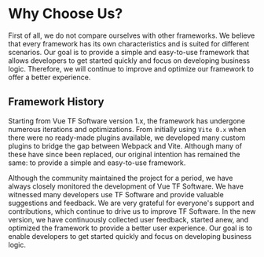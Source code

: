 # Why Choose Us?

First of all, we do not compare ourselves with other frameworks. We believe that every framework has its own characteristics and is suited for different scenarios. Our goal is to provide a simple and easy-to-use framework that allows developers to get started quickly and focus on developing business logic. Therefore, we will continue to improve and optimize our framework to offer a better experience.

## Framework History

Starting from Vue TF Software version 1.x, the framework has undergone numerous iterations and optimizations. From initially using `Vite 0.x` when there were no ready-made plugins available, we developed many custom plugins to bridge the gap between Webpack and Vite. Although many of these have since been replaced, our original intention has remained the same: to provide a simple and easy-to-use framework.

Although the community maintained the project for a period, we have always closely monitored the development of Vue TF Software. We have witnessed many developers use TF Software and provide valuable suggestions and feedback. We are very grateful for everyone's support and contributions, which continue to drive us to improve TF Software. In the new version, we have continuously collected user feedback, started anew, and optimized the framework to provide a better user experience. Our goal is to enable developers to get started quickly and focus on developing business logic.
